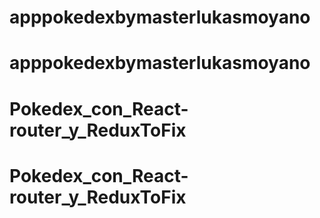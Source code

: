 # apppokedexbymasterlukasmoyano
# apppokedexbymasterlukasmoyano
# Pokedex_con_React-router_y_ReduxToFix
# Pokedex_con_React-router_y_ReduxToFix
